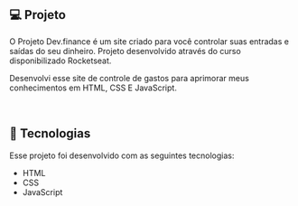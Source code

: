 ## 💻 Projeto

O Projeto Dev.finance é um site criado para você controlar suas entradas e saídas do seu dinheiro.
Projeto desenvolvido através do curso disponibilizado Rocketseat.

Desenvolvi esse site de controle de gastos para aprimorar meus conhecimentos em HTML, CSS E JavaScript. 

<br>

## 🚀 Tecnologias

Esse projeto foi desenvolvido com as seguintes tecnologias:

- HTML
- CSS
- JavaScript

